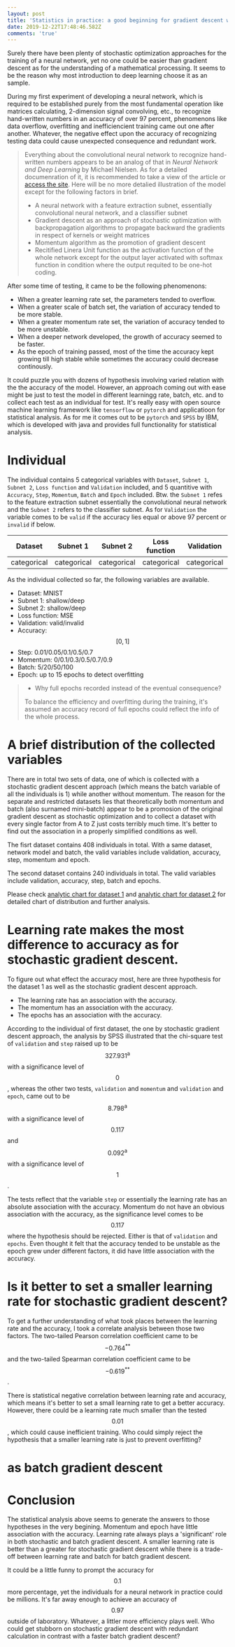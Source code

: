 ```yaml
---
layout: post
title: 'Statistics in practice: a good beginning for gradient descent wins half'
date: 2019-12-22T17:48:46.582Z
comments: 'true'
---
```

Surely there have been plenty of stochastic optimization approaches for the training of a neural network, yet no one could be easier than gradient descent as for the understanding of a mathematical processing. It seems to be the reason why most introduction to deep learning choose it as an sample.

During my first experiment of developing a neural network, which is required to be established purely from the most fundamental operation like matrices calculating, 2-dimension signal convolving, etc., to recognize hand-written numbers in an accuracy of over 97 percent, phenomenons like data overflow, overfitting and inefficiencient training came out one after another. Whatever, the negative effect upon the accuracy of recognizing testing data could cause unexpected consequence and redundant work.

> Everything about the convolutional neural network to recognize hand-written numbers appears to be an analog of that in *Neural Network and Deep Learning* by Michael Nielsen. As for a detailed documenration of it, it is recommended to take a view of the article or [access the site](neuralnetworkanddeeplearning.com). Here will be no more detalied illustration of the model except for the following factors in brief.
>
> * A neural network with a feature extraction subnet, essentially convolutional neural network, and a classifier subnet
> * Gradient descent as an approach of stochastic optimization with backpropagation algorithms to propagate backward the gradients in respect of kernels or weight matrices
> * Momentum algorithm as the promotion of gradient descent
> * Recitified Linera Unit function as the activation function of the whole network except for the output layer activated with softmax function in condition where the output requited to be one-hot coding.

After some time of testing, it came to be the following phenomenons:

* When a greater learning rate set, the parameters tended to overflow.
* When a greater scale of batch set, the variation of accuracy tended to be more stable.
* When a greater momentum rate set, the variation of accuracy tended to be more unstable.
* When a deeper network developed, the growth of accuracy seemed to be faster.
* As the epoch of training passed, most of the time the accuracy kept growing till high stable while sometimes the accuracy could decrease continously.

It could puzzle you with dozens of hypothesis involving varied relation with the the accuracy of the model. However, an approach coming out with ease might be just to test the model in different learningg rate, batch, etc. and to collect each test as an individual for test. It's really easy with open source machine learning framework like `tensorflow` or `pytorch` and applicatioon for statistical analysis. As for me it comes out to be `pytorch` and `SPSS` by IBM, which is developed with java and provides full functionality for statistical analysis.

# Individual

The individual contains 5 categorical variables with `Dataset`, `Subnet 1`, `Subnet 2`, `Loss function` and `Validation` included, and 5 quantitive with `Accuracy`, `Step`, `Momentum`, `Batch` and `Epoch` included. Btw. the `Subnet 1` refes to the feature extraction subnet essentially the convolutional neural network and the `Subnet 2` refers to the classifier subnet. As for `Validation` the variable comes to be `valid` if the accuracy lies equal or above 97 percent or `invalid` if below.

| Dataset     | Subnet 1    | Subnet 2    | Loss function | Validation  | Accuracy   | Step       | Momentum   | Batch      | Epoch      |
| ----------- | ----------- | ----------- | ------------- | ----------- | ---------- | ---------- | ---------- | ---------- | ---------- |
| categorical | categorical | categorical | categorical   | categorical | quantitive | quantitive | quantitive | quantitive | quantitive |

As the individual collected so far, the following variables are available.

* Dataset: MNIST
* Subnet 1: shallow/deep
* Subnet 2: shallow/deep
* Loss function: MSE
* Validation: valid/invalid
* Accuracy: $$[0,1]$$
* Step: 0.01/0.05/0.1/0.5/0.7
* Momentum: 0/0.1/0.3/0.5/0.7/0.9
* Batch: 5/20/50/100
* Epoch: up to 15 epochs to detect overfitting

> * Why full epochs recorded instead of the eventual consequence?
>
> To balance the efficiency and overfitting during the training, it's assumed an accuracy record of full epochs could reflect the info of the whole process.

# A brief distribution of the collected variables

There are in total two sets of data, one of which is collected with a stochastic gradient descent approach (which means  the batch variable of all the individuals is 1) while another without momentum. The reason for the separate and restricted datasets lies that theoretically both momentum and batch (also surnamed mini-batch) appear to be a promosion of the original gradient descent as stochastic optimization and to collect a dataset with every single factor from A to Z just costs terribly much time. It's better to find out the association in a properly simplified conditions as well. 

The fisrt dataset contains 408 individuals in total. With a same dataset, network model and batch, the valid variables include validation,  accuracy, step, momentum and epoch.

The second dataset contains 240 individuals in total. The valid variables include validation, accuracy, step, batch and epochs.

Please check [analytic chart for dataset 1](https://riumin.net/assets/uploads/dataset1.htm) and [analytic chart for dataset 2](https://riumin.net/assets/uploads/dataset2.htm) for detailed chart of distribution and further analysis.

# Learning rate  makes the most difference to accuracy as for stochastic gradient descent.

To figure out what effect the accuracy most, here are three hypothesis for the dataset 1 as well as the stochastic gradient descent approach.

- The learning rate has an association with the accuracy.
- The momentum has an association with the accuracy.
- The epochs has an association with the accuracy.

According to the individual of first dataset, the one by stochastic gradient descent approach, the analysis by SPSS illustrated that the chi-square test of `validation` and `step` raised up to be $$327.931^\text{a}$$ with a significance level of $$0$$, whereas the other two tests, `validation` and `momentum` and `validation` and `epoch`, came out to be $$8.798^\text{a}$$ with a significance level of $$0.117$$ and $$0.092^\text{a}$$ with a significance level of $$1$$.

The tests reflect that the variable `step` or essentially the learning rate has an absolute association with the accuracy. Momentum do not have an obvious association with the accuracy,  as the significance level comes to be $$0.117$$ where the hypothesis should be rejected. Either is that of `validation` and `epochs`. Even thought it felt that the accuracy tended to be unstable as the epoch grew under different factors, it did have little association with the accuracy.

# Is it better to set a smaller learning rate for stochastic gradient descent?

To get a further understanding of what took places between the learning rate and the accuracy, I took a correlate analysis between those two factors. The two-tailed Pearson correlation coefficient came to be $$-0.764^{**}$$ and the two-tailed Spearman correlation coefficient came to be $$-0.619^{**}$$.

There is statistical negative correlation between learning rate and accuracy, which means it's better to set a small learning rate to get a better accuracy. However, there could be a learning rate much smaller than the tested $$0.01$$, which could cause  inefficient training. Who could simply reject the hypothesis that a smaller learning rate is just to prevent overfitting?

# as batch gradient descent

# Conclusion

The statistical analysis above seems to generate the answers to those hypotheses in the very begining. Momentum and epoch have little association with the  accuracy. Learning rate always plays a \'significant' role in both stochastic and batch gradient descent. A smaller learning rate is better than a greater for stochastic gradient descent while there is a trade-off between learning rate and batch for batch gradient descent.

It could be a little funny to prompt the accuracy for $$0.1$$ more percentage, yet the individuals for a neural network in practice could be millions. It's far away enough to achieve an accuracy of $$0.97$$ outside of laboratory. Whatever, a littler more efficiency plays well. Who could get stubborn on  stochastic gradient descent with redundant  calculation in contrast with a faster batch gradient descent?
